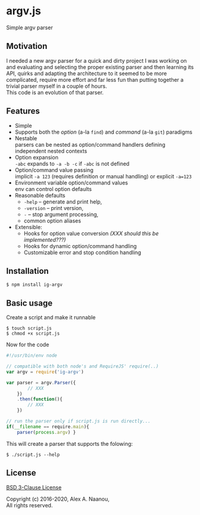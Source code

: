# argv.js

Simple argv parser


## Motivation

I needed a new argv parser for a quick and dirty project I was working 
on and evaluating and selecting the proper existing parser and then 
learning its API, quirks and adapting the architecture to it seemed 
to be more complicated, require more effort and far less fun than 
putting together a trivial parser myself in a couple of hours.  
This code is an evolution of that parser.


## Features

- Simple
- Supports both the _option_ (a-la `find`) and _command_ (a-la `git`) paradigms
- Nestable  
  parsers can be nested as option/command handlers defining independent 
  nested contexts
- Option expansion  
  `-abc` expands to `-a -b -c` if `-abc` is not defined
- Option/command value passing  
  implicit `-a 123` (requires definition or manual handling) or explicit 
  `-a=123`
- Environment variable option/command values  
  env can control option defaults
- Reasonable defaults
  - `-help` &ndash; generate and print help,
  - `-version` &ndash; print version,
  - `-` &ndash; stop argument processing,
  - common option aliases
- Extensible:
  - Hooks for option value conversion _(XXX should this be implemented???)_
  - Hooks for dynamic option/command handling
  - Customizable error and stop condition handling


<!-- XXX ### Alternatives -->


## Installation

```shell
$ npm install ig-argv
```

## Basic usage

Create a script and make it runnable
```shell
$ touch script.js
$ chmod +x script.js
```

Now for the code
```javascript
#!/usr/bin/env node

// compatible with both node's and RequireJS' require(..)
var argv = require('ig-argv')

var parser = argv.Parser({
		// XXX
	})
	.then(function(){
		// XXX
	})

// run the parser only if script.js is run directly...
if(__filename == require.main){
	parser(process.argv) }
```

This will create a parser that supports the folowing:
```shell
$ ./script.js --help 
```


## License

[BSD 3-Clause License](./LICENSE)

Copyright (c) 2016-2020, Alex A. Naanou,  
All rights reserved.


<!-- vim:set ts=4 sw=4 spell : -->

